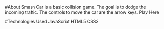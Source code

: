 #About 
Smash Car is a basic collision game. The goal is to dodge the incoming traffic. The controls to move the car are the arrow keys. 
[Play Here](https://sulizz.github.io/cargame/)

#Technologies Used 
JavaScript 
HTML5
CSS3

